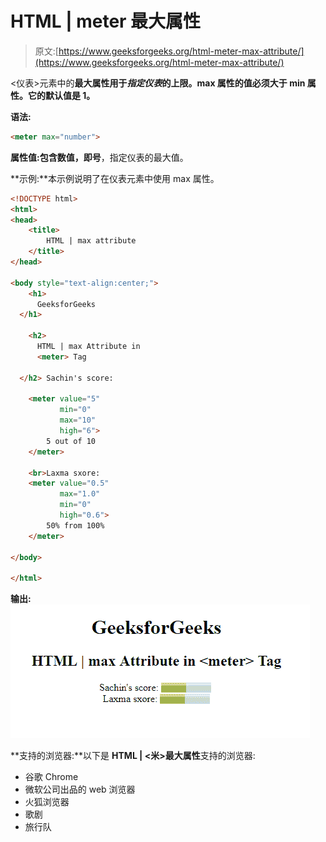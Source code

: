 # HTML | meter 最大属性

> 原文:[https://www.geeksforgeeks.org/html-meter-max-attribute/](https://www.geeksforgeeks.org/html-meter-max-attribute/)

<仪表>元素中的**最大属性用于*指定仪表*的上限。max 属性的值必须大于 min 属性。它的默认值是 1。**

**语法:**

```html
<meter max="number">
```

**属性值:**包含数值，即**号**，指定仪表的最大值。

**示例:**本示例说明了在仪表元素中使用 max 属性。

```html
<!DOCTYPE html>
<html>
<head>
    <title>
        HTML | max attribute
    </title>
</head>

<body style="text-align:center;">
    <h1> 
      GeeksforGeeks 
  </h1>

    <h2> 
      HTML | max Attribute in  
      <meter> Tag 

  </h2> Sachin's score:

    <meter value="5" 
           min="0"
           max="10" 
           high="6">
        5 out of 10
    </meter>

    <br>Laxma sxore:
    <meter value="0.5"
           max="1.0" 
           min="0"
           high="0.6">
        50% from 100%
    </meter>

</body>

</html>
```

**输出:**
![](img/8bec9fd3c3b0f0f4d8e6b72c363d3201.png)

**支持的浏览器:**以下是 **HTML | <米>最大属性**支持的浏览器:

*   谷歌 Chrome
*   微软公司出品的 web 浏览器
*   火狐浏览器
*   歌剧
*   旅行队